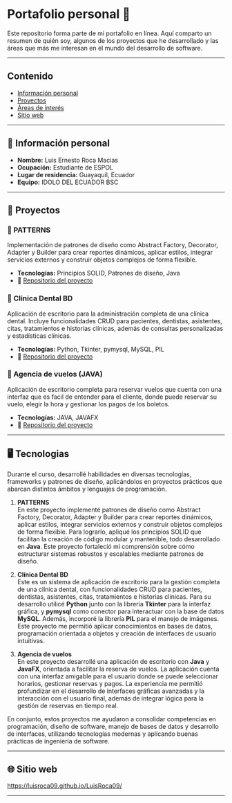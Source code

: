 # Portafolio personal 🦦

Este repositorio forma parte de mi portafolio en línea. Aquí comparto un resumen de quién soy, algunos de los proyectos que he desarrollado y las áreas que más me interesan en el mundo del desarrollo de software.


---

## Contenido

- [Información personal](#información-personal)
- [Proyectos](#proyectos)
- [Áreas de interés](#áreas-de-interés)
- [Sitio web](#sitio-web)

---

## 🧾 Información personal

- **Nombre:** Luis Ernesto Roca Macias
- **Ocupación:** Estudiante de ESPOL
- **Lugar de residencia:** Guayaquil, Ecuador
- **Equipo:** IDOLO DEL ECUADOR BSC

---

## 🎯 Proyectos

### 🧩 PATTERNS
Implementación de patrones de diseño como Abstract Factory, Decorator, Adapter y Builder para crear reportes dinámicos, aplicar estilos, integrar servicios externos y construir objetos complejos de forma flexible.

- **Tecnologías:** Principios SOLID, Patrones de diseño, Java
- 🔗 [Repositorio del proyecto](https://github.com/LuisRoca09/TALLER04-PATTERNS)

### 🧩 Clinica Dental BD
Aplicación de escritorio para la administración completa de una clínica dental. Incluye funcionalidades CRUD para pacientes, dentistas, asistentes, citas, tratamientos e historias clínicas, además de consultas personalizadas y estadísticas clínicas.

- **Tecnologías:** Python, Tkinter, pymysql, MySQL, PIL
- 🔗 [Repositorio del proyecto](https://github.com/SKEIILAT/proyectoBD.git)

### 🧩 Agencia de vuelos (JAVA)
Aplicación de escritorio completa para reservar vuelos que cuenta con una interfaz que es facil de entender para el cliente, donde puede reservar su vuelo, elegir la hora y gestionar los pagos de los boletos.

- **Tecnologías:** JAVA, JAVAFX
- 🔗 [Repositorio del proyecto](https://github.com/ArianVillavicencio/PAR4_PROY2P_ROCA_VERGARA_VILLAVICENCIO.git)




---

## 🖥️ Tecnologias

Durante el curso, desarrollé habilidades en diversas tecnologías, frameworks y patrones de diseño, aplicándolos en proyectos prácticos que abarcan distintos ámbitos y lenguajes de programación.

1. **PATTERNS**  
   En este proyecto implementé patrones de diseño como Abstract Factory, Decorator, Adapter y Builder para crear reportes dinámicos, aplicar estilos, integrar servicios externos y construir objetos complejos de forma flexible. Para lograrlo, apliqué los principios SOLID que facilitan la creación de código modular y mantenible, todo desarrollado en **Java**. Este proyecto fortaleció mi comprensión sobre cómo estructurar sistemas robustos y escalables mediante patrones de diseño.

2. **Clínica Dental BD**  
   Este es un sistema de aplicación de escritorio para la gestión completa de una clínica dental, con funcionalidades CRUD para pacientes, dentistas, asistentes, citas, tratamientos e historias clínicas. Para su desarrollo utilicé **Python** junto con la librería **Tkinter** para la interfaz gráfica, y **pymysql** como conector para interactuar con la base de datos **MySQL**. Además, incorporé la librería **PIL** para el manejo de imágenes. Este proyecto me permitió aplicar conocimientos en bases de datos, programación orientada a objetos y creación de interfaces de usuario intuitivas.

3. **Agencia de vuelos**  
   En este proyecto desarrollé una aplicación de escritorio con **Java** y **JavaFX**, orientada a facilitar la reserva de vuelos. La aplicación cuenta con una interfaz amigable para el usuario donde se puede seleccionar horarios, gestionar reservas y pagos. La experiencia me permitió profundizar en el desarrollo de interfaces gráficas avanzadas y la interacción con el usuario final, además de integrar lógica para la gestión de reservas en tiempo real.

En conjunto, estos proyectos me ayudaron a consolidar competencias en programación, diseño de software, manejo de bases de datos y desarrollo de interfaces, utilizando tecnologías modernas y aplicando buenas prácticas de ingeniería de software.


---

## 🌐 Sitio web

https://luisroca09.github.io/LuisRoca09/

---
